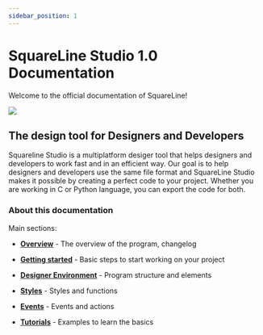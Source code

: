 ```yaml
---
sidebar_position: 1
---
```


# SquareLine Studio 1.0 Documentation

Welcome to the official documentation of SquareLine!

[![](https://docs.squareline.io/docs/images/slbanner.png)](https://docs.squareline.io/docs/images/slbanner.png)

## The design tool for Designers and Developers

Squareline Studio is a multiplatform desiger tool that helps designers and developers to work fast and in an efficient way. Our goal is to help designers and developers use the same file format and SquareLine Studio makes it possible by creating a perfect code to your project. Whether you are working in C or Python language, you can export the code for both.

### About this documentation

Main sections:

- [**Overview**](https://docs.squareline.io/docs/introduction/overview)  - The overview of the program, changelog

- [**Getting started**](https://docs.squareline.io/docs/introduction/getting_started)  - Basic steps to start working on your project

- [**Designer Environment**](https://docs.squareline.io/docs/layout)  - Program structure and elements

- [**Styles**](https://docs.squareline.io/docs/styles)  - Styles and functions

- [**Events**](https://docs.squareline.io/docs/events)  - Events and actions

- [**Tutorials**](https://docs.squareline.io/docs/tutorials/example)  - Examples to learn the basics
